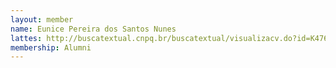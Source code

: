 ```yaml
---
layout: member
name: Eunice Pereira dos Santos Nunes
lattes: http://buscatextual.cnpq.br/buscatextual/visualizacv.do?id=K4760087J7
membership: Alumni
---
```


